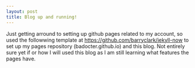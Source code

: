 ```yaml
---
layout: post
title: Blog up and running!
---
```

Just getting arround to setting up github pages related to my account, so used the followwing template at https://github.com/barryclark/jekyll-now to set up my pages repository (badocter.github.io) and this blog.  Not entirely sure yet if or how I will used this blog as I am still learning what features the pages have.


